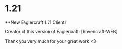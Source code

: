 # 1.21
**New Eaglercraft 1.21 Client!





Creator of this version of Eaglercraft: [Ravencraft-WEB] 


Thank you very much for your great work <3
